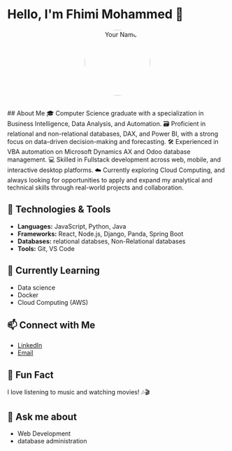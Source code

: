 # Hello, I'm Fhimi Mohammed 👋
<p align="center">
  <img src="https://github.com/yourusername.png" width="150" style="border-radius: 50%;" alt="Your Name" />
</p><br>
## About Me
🎓 Computer Science graduate with a specialization in Business Intelligence, Data Analysis, and Automation.
🗃️ Proficient in relational and non-relational databases, DAX, and Power BI, with a strong focus on data-driven decision-making and forecasting.
🛠️ Experienced in VBA automation on Microsoft Dynamics AX and Odoo database management.
💻 Skilled in Fullstack development across web, mobile, and interactive desktop platforms.
☁️ Currently exploring Cloud Computing, and always looking for opportunities to apply and expand my analytical and technical skills through real-world projects and collaboration.

## 🔧 Technologies & Tools
- **Languages:** JavaScript, Python, Java
- **Frameworks:** React, Node.js, Django, Panda, Spring Boot
- **Databases:** relational databses, Non-Relational databases
- **Tools:** Git, VS Code

## 🌱 Currently Learning
- Data science
- Docker
- Cloud Computing (AWS)

## 📫 Connect with Me
- [LinkedIn](https://www.linkedin.com/in/fhimi-mohammed-79abb0198/)
- [Email](mailto:mohamedfhimi5@gmail.com)

## 🎉 Fun Fact
I love listening to music and watching movies! 🎶🎬

## 💬 Ask me about
- Web Development
- database administration

